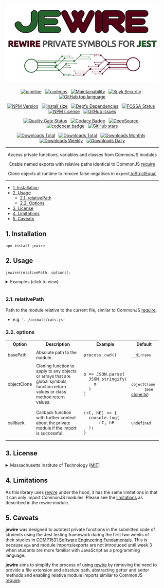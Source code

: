 <div align="center">

# [![Jewire](logo.svg)](https://github.com/nktnet1/jewire)

[![pipeline](https://github.com/nktnet1/jewire/actions/workflows/pipeline.yml/badge.svg)](https://github.com/nktnet1/jewire/actions/workflows/pipeline.yml)
&nbsp;
[![codecov](https://codecov.io/gh/nktnet1/jewire/branch/main/graph/badge.svg?token=RAC7SKJTGU)](https://codecov.io/gh/nktnet1/jewire)
&nbsp;
[![Maintainability](https://api.codeclimate.com/v1/badges/3ec8c0ddebe848926277/maintainability)](https://codeclimate.com/github/nktnet1/jewire/maintainability)
&nbsp;
[![Snyk Security](https://snyk.io/test/github/nktnet1/jewire/badge.svg)](https://snyk.io/test/github/nktnet1/jewire)
&nbsp;
[![GitHub top language](https://img.shields.io/github/languages/top/nktnet1/jewire)](https://github.com/search?q=repo%3Anktnet1%2Fjewire++language%3ATypeScript&type=code)

[![NPM Version](https://img.shields.io/npm/v/jewire?logo=npm)](https://www.npmjs.com/package/jewire?activeTab=versions)
&nbsp;
[![install size](https://packagephobia.com/badge?p=jewire)](https://packagephobia.com/result?p=jewire)
&nbsp;
[![Depfu Dependencies](https://badges.depfu.com/badges/6c4074c4d23ad57ee2bfd9ff90456090/overview.svg)](https://depfu.com/github/nktnet1/jewire?project_id=39032)
&nbsp;
[![FOSSA Status](https://app.fossa.com/api/projects/git%2Bgithub.com%2Fnktnet1%2Fjewire.svg?type=shield)](https://app.fossa.com/projects/git%2Bgithub.com%2Fnktnet1%2Fjewire?ref=badge_shield)
&nbsp;
[![NPM License](https://img.shields.io/npm/l/jewire)](https://opensource.org/license/mit/)
&nbsp;
[![GitHub issues](https://img.shields.io/github/issues/nktnet1/jewire.svg?style=social)](https://github.com/nktnet1/jewire/issues)

[![Quality Gate Status](https://sonarcloud.io/api/project_badges/measure?project=nktnet1_jewire&metric=alert_status)](https://sonarcloud.io/summary/new_code?id=nktnet1_jewire)
&nbsp;
[![Codacy Badge](https://app.codacy.com/project/badge/Grade/f222c2e572fc41b7b45c3591c3575a9d)](https://app.codacy.com/gh/nktnet1/jewire/dashboard?utm_source=gh&utm_medium=referral&utm_content=&utm_campaign=Badge_grade)
&nbsp;
[![DeepSource](https://app.deepsource.com/gh/nktnet1/jewire.svg/?label=active+issues&show_trend=true&token=OTP6tE2be4X1kvxZRsxRh25e)](https://app.deepsource.com/gh/nktnet1/jewire/)
&nbsp;
[![codebeat badge](https://codebeat.co/badges/8bdb4562-0492-4c1c-8b02-e69c94373d60)](https://codebeat.co/projects/github-com-nktnet1-jewire-main)
&nbsp;
[![GitHub stars](https://img.shields.io/github/stars/nktnet1/jewire.svg?style=social)](https://github.com/nktnet1/jewire/stargazers)

[![Downloads Total](https://badgen.net/npm/dt/jewire)](https://moiva.io/?npm=jewire)
&nbsp;
[![Downloads Total](https://badgen.net/npm/dy/jewire)](https://moiva.io/?npm=jewire)
&nbsp;
[![Downloads Monthly](https://badgen.net/npm/dm/jewire)](https://moiva.io/?npm=jewire)
&nbsp;
[![Downloads Weekly](https://badgen.net/npm/dw/jewire)](https://moiva.io/?npm=jewire)
&nbsp;
[![Downloads Daily](https://badgen.net/npm/dd/jewire)](https://moiva.io/?npm=jewire)

---

Access private functions, variables and classes from CommonJS modules

Enable named exports with relative paths identical to CommonJS [require](https://nodejs.org/api/modules.html#requireid)

Clone objects at runtime to remove false negatives in expect[.toStrictEqual](https://jestjs.io/docs/expect#tostrictequalvalue)

</div>

---

- [1. Installation](#1-installation)
- [2. Usage](#2-usage)
    - [2.1. relativePath](#21-relativepath)
    - [2.2. Options](#22-options)
- [3. License](#3-license)
- [4. Limitations](#4-limitations)
- [5. Caveats](#5-caveats)

## 1. Installation

```
npm install jewire
```

## 2. Usage

<!-- Try with [replit](). -->

```
jewire(relativePath, options);
```

<details closed>
<summary>Examples (click to view)</summary>

<br/>

Importing from the same directory

```javascript
const { privateVariable, privateFunction } = jewire('private-module');
```

Importing `.cjs` file from a different directory

```javascript
const { privateFunction  } = jewire('../src/private-module.cjs');
```

Using a different basePath

```javascript
const { privateFunction } = jewire(
  '../src/private-module.cjs',
  { basePath: process.cwd() }
);
```

Using a different clone function from the default `clone.objectClone`:

```javascript
const { privateFunction } = jewire(
  '../src/private-module.cjs',
  { objectClone: (obj) => JSON.parse(JSON.stringify(obj)) }
);
```

</details>

<br/>


### 2.1. relativePath

Path to the module relative to the current file, similar to CommonJS [require](https://nodejs.org/api/modules.html#requireid).
  - e.g. `'../animals/cats.js'`

### 2.2. options

<table>
  <tr>
    <th>Option</th>
    <th>Description</th>
    <th>Example</th>
    <th>Default</th>
  </tr>

  <tr>
    <td>basePath</td>
    <td>Absolute path to the module.</td>
    <td>
<pre>
process.cwd()
</pre>
    </td>
    <td><code>__dirname</code></td>
  </tr>

  <td>
    objectClone
  </td>
  <td>
      Cloning function to apply to any objects or arrays that are global symbols, function return values or class method return values.
  </td>
    <td>
<pre>
o => JSON.parse(
  JSON.stringify(
    o
  )
)
</pre>
    </td>
    <td>
      <code>
        objectClone
      </code>
      (see <a href='src/clone.ts>clone.ts'>clone.ts</a>)
    </td>

  </tr>
  <tr>
    <td>callback</td>
    <td>
        Callback function with further context about the private module if the import is successful.
    </td>
    <td>
<pre>
(rC, hE) => {
  console.log(
      rC, hE
  );
}
</pre>
    </td>
    <td><code>undefined</code></td>
  </tr>
</table>


## 3. License

<details closed>
<summary>
  Massachusetts Institute of Technology
  (<a href="https://opensource.org/license/mit" target="_blank">MIT</a>)
</summary>

<br/>

```
Copyright (c) 2023 Khiet Tam Nguyen

Permission is hereby granted, free of charge, to any person obtaining a
copy of this software and associated documentation files (the “Software”),
to deal in the Software without restriction, including without limitation
the rights to use, copy, modify, merge, publish, distribute, sublicense,
and/or sell copies of the Software, and to permit persons to whom the
Software is furnished to do so, subject to the following conditions:

The above copyright notice and this permission notice shall be included in
all copies or substantial portions of the Software.

THE SOFTWARE IS PROVIDED “AS IS”, WITHOUT WARRANTY OF ANY KIND, EXPRESS OR
IMPLIED, INCLUDING BUT NOT LIMITED TO THE WARRANTIES OF MERCHANTABILITY,
FITNESS FOR A PARTICULAR PURPOSE AND NONINFRINGEMENT. IN NO EVENT SHALL
THE AUTHORS OR COPYRIGHT HOLDERS BE LIABLE FOR ANY CLAIM, DAMAGES OR OTHER
LIABILITY, WHETHER IN AN ACTION OF CONTRACT, TORT OR OTHERWISE, ARISING
FROM, OUT OF OR IN CONNECTION WITH THE SOFTWARE OR THE USE OR OTHER
DEALING S IN THE SOFTWARE.
```

[![FOSSA Status](https://app.fossa.com/api/projects/git%2Bgithub.com%2Fnktnet1%2Fjewire.svg?type=large)](https://app.fossa.com/projects/git%2Bgithub.com%2Fnktnet1%2Fjewire?ref=badge_large)

</details>

## 4. Limitations

As this library uses [rewire](https://github.com/jhnns/rewire) under the hood,
it has the same limitations in that it can only import CommonJS modules. Please
see the [limitations](https://github.com/jhnns/rewire#limitations) as described
in the rewire module.

## 5. Caveats

**jewire** was designed to autotest private functions in the submitted code of students
using the Jest testing framework during the first two weeks of their studies in
[COMP1531 Software Engineering Fundamentals](https://webcms3.cse.unsw.edu.au/COMP1531/23T2/outline).
This is because `npm` and module imports/exports are not introduced until week 3 when
students are more familiar with JavaScript as a programming language.

**jewire** aims to simplify the process of using [rewire](https://github.com/jhnns/rewire)
by removing the need to provide a file extension and absolute path, abstracting getter and
setter methods and enabling relative module imports similar to CommonJS
[require](https://nodejs.org/api/modules.html).
